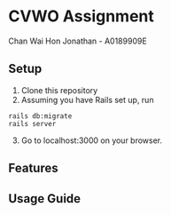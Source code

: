 # CVWO Assignment
Chan Wai Hon Jonathan - A0189909E

## Setup

1. Clone this repository
2. Assuming you have Rails set up, run 
```
rails db:migrate
rails server
```
3. Go to localhost:3000 on your browser.

## Features

## Usage Guide

